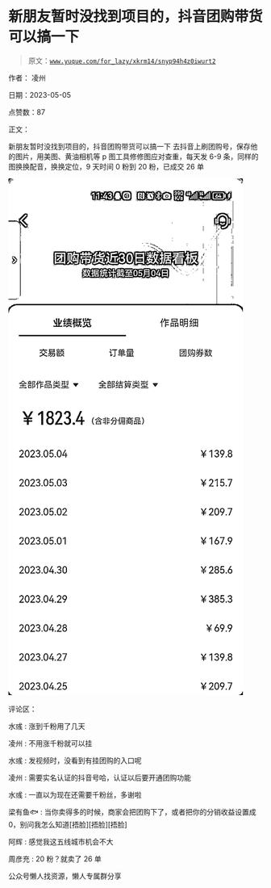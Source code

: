 # 新朋友暂时没找到项目的，抖音团购带货可以搞一下

> 原文：[`www.yuque.com/for_lazy/xkrm14/snyp94h4z0iwurt2`](https://www.yuque.com/for_lazy/xkrm14/snyp94h4z0iwurt2)

作者： 凌州

日期：2023-05-05

点赞数：87

正文：

新朋友暂时没找到项目的，抖音团购带货可以搞一下 去抖音上刷团购号，保存他的图片，用美图、黄油相机等 p 图工具修修图应对查重，每天发 6-9 条，同样的图换换配音，换换定位，9 天时间 0 粉到 20 粉，已成交 26 单

![](img/38f21dba59bf68168149104a788a49e7.png)  

评论区：

水彧 : 涨到千粉用了几天

凌州 : 不用涨千粉就可以挂

水彧 : 发视频时，没看到有挂团购的入口呢

凌州 : 需要实名认证的抖音号哈，认证以后要开通团购功能

水彧 : 一直以为现在还需要千粉丝，多谢啦

梁有鱼🐟 : 当你卖得多的时候，商家会把团购下了，或者把你的分销收益设置成 0，别问我怎么知道[捂脸][捂脸][捂脸]

阿辉 : 感觉我这五线城市机会不大

周彦充 : 20 粉？就卖了 26 单

公众号懒人找资源，懒人专属群分享

